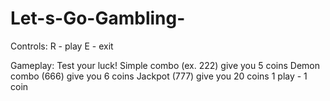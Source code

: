# Let-s-Go-Gambling-

Controls:
R - play
E - exit

Gameplay:
Test your luck!
Simple combo (ex. 222) give you 5 coins
Demon combo (666) give you 6 coins
Jackpot (777) give you 20 coins
1 play - 1 coin
